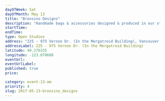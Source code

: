 ```yaml
---
dayOfWeek: Sat
dayOfMonth: May 13
title: "Bronsino Designs"
description: "Handmade bags & accessories designed & produced in our studio from new & upcycled leathers. We'll be displaying  upcycled & hand printed leathers for the weekend, and visitors will enjoy 20% off on all regular price items on May 13th. "
startTime: 
endTime: 
type: Open Studios
address: "225 - 975 Vernon Dr. (In the Mergatroid Building), Vancouver, BC, Canada"
addressLabel: 225 - 975 Vernon Dr. (In the Mergatroid Building)
latitude: 49.276335
longitude: -123.078608
eventUrl: 
eventUrlLabel: 
published: true
price: 

category: event-13-am
priority: 4
slug: 2017-05-13-bronsino_designs
---
```

